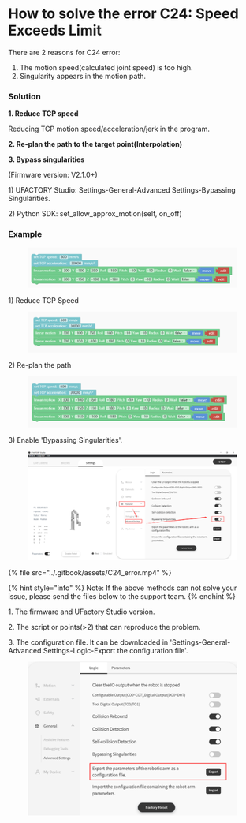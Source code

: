 # How to solve the error C24: Speed Exceeds Limit

There are 2 reasons for C24 error:

1. The motion speed(calculated joint speed) is too high.
2. Singularity appears in the motion path.

### **Solution**

**1. Reduce TCP speed**

Reducing TCP motion speed/acceleration/jerk in the program.

**2. Re-plan the path to the target point(Interpolation)**

**3. Bypass singularities**

(Firmware version: V2.1.0+)

1\) UFACTORY Studio: Settings-General-Advanced Settings-Bypassing Singularities.

2\) Python SDK: set\_allow\_approx\_motion(self, on\_off)

### **Example**

<figure><img src="../.gitbook/assets/image (1) (1).png" alt=""><figcaption></figcaption></figure>

1\) Reduce TCP Speed

<figure><img src="../.gitbook/assets/image (3).png" alt=""><figcaption></figcaption></figure>

2\) Re-plan the path

<figure><img src="../.gitbook/assets/image (4).png" alt=""><figcaption></figcaption></figure>

3\) Enable 'Bypassing Singularities'.

<figure><img src="../.gitbook/assets/image (1).png" alt=""><figcaption></figcaption></figure>

{% file src="../.gitbook/assets/C24_error.mp4" %}



{% hint style="info" %}
Note: If the above methods can not solve your issue, please send the files below to the support team.
{% endhint %}

1\. The firmware and UFactory Studio version.

2\. The script or points(>2) that can reproduce the problem.

3\. The configuration file. It can be downloaded in 'Settings-General-Advanced Settings-Logic-Export the configuration file'.

<figure><img src="../.gitbook/assets/image.png" alt=""><figcaption></figcaption></figure>
